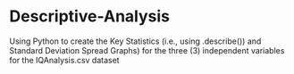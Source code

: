 # Descriptive-Analysis
Using Python to create the Key Statistics (i.e., using .describe()) and Standard Deviation Spread Graphs) for the three (3) independent variables for the IQAnalysis.csv dataset
